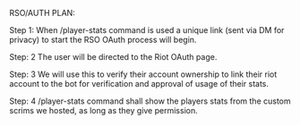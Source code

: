 RSO/AUTH PLAN:

Step 1: When /player-stats command is used a unique link (sent via DM for privacy) to start the RSO OAuth process will 
begin.

Step: 2 The user will be directed to the Riot OAuth page.

Step: 3 We will use this to verify their account ownership to link their riot account to the bot for verification and approval of usage of their stats.

Step: 4 /player-stats command shall show the players stats from the custom scrims we hosted, as long as they give permission.

